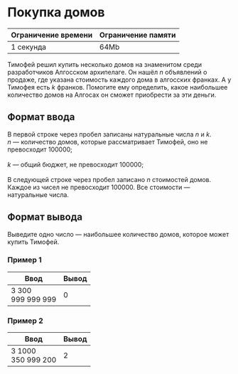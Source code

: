 # Покупка домов

| Ограничение времени | Ограничение памяти |
|---------------------|--------------------|
| 1 секунда           | 64Mb               |

Тимофей решил купить несколько домов на знаменитом среди разработчиков Алгосском архипелаге. Он нашёл $n$ объявлений о продаже, где указана стоимость каждого дома в алгосских франках. А у Тимофея есть $k$ франков. Помогите ему определить, какое наибольшее количество домов на Алгосах он сможет приобрести за эти деньги.

## Формат ввода

В первой строке через пробел записаны натуральные числа $n$ и $k$.<br>
$n$ — количество домов, которые рассматривает Тимофей, оно не превосходит $100000$;<br>
<br>
$k$ — общий бюджет, не превосходит $100000$;<br>
<br>
В следующей строке через пробел записано $n$ стоимостей домов. Каждое из чисел не превосходит $100000$. Все стоимости — натуральные числа.

## Формат вывода

Выведите одно число — наибольшее количество домов, которое может купить Тимофей.

### Пример 1

| Ввод                 | Вывод |
|----------------------|-------|
| 3 300<br>999 999 999 | 0     |

### Пример 2

| Ввод                  | Вывод |
|-----------------------|-------|
| 3 1000<br>350 999 200 | 2     |

